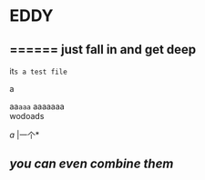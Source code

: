 # EDDY
======
just fall in and get deep
-----
it`s a test file`

a

aa`aaa`
aaaaaaa<br>
wodoads <br>

*a*   |一个*<br>
## _you can even __combine__ them_

